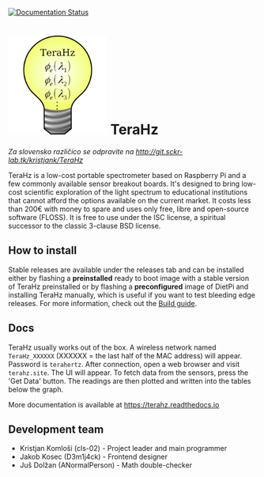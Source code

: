 [![Documentation Status](https://readthedocs.org/projects/terahz/badge/?version=latest)](https://terahz.readthedocs.io/en/latest/?badge=latest)
# <img alt="TeraHz logo" src="docs/imgs/logo-sq.png" width="200px"> TeraHz

*Za slovensko različico se odpravite na <http://git.sckr-lab.tk/kristjank/TeraHz>*

TeraHz is a low-cost portable spectrometer based on Raspberry Pi and a few
commonly available sensor breakout boards. It's designed to bring low-cost
scientific exploration of the light spectrum to educational institutions that
cannot afford the options available on the current market. It costs less than
200€ with money to spare and uses only free, libre and open-source software
(FLOSS). It is free to use under the ISC license, a spiritual successor to the
classic 3-clause BSD license.

## How to install
Stable releases are available under the releases tab and can be installed either
by flashing a **preinstalled** ready to boot image with a stable version of
TeraHz preinstalled or by flashing a **preconfigured** image of DietPi and
installing TeraHz manually, which is useful if you want to test bleeding edge
releases. For more information, check out the [Build
guide](https://terahz.readthedocs.io/en/latest/build/).

## Docs
TeraHz usually works out of the box. A wireless network named `TeraHz_XXXXXX`
(XXXXXX = the last half of the MAC address) will appear. Password is
`terahertz`. After connection, open a web browser and visit `terahz.site`.
The UI will appear. To fetch data from the sensors, press the 'Get Data' button.
The readings are then plotted and written into the tables below the graph.

More documentation is available at <https://terahz.readthedocs.io>

## Development team
- Kristjan Komloši (cls-02) - Project leader and main programmer
- Jakob Kosec (D3m1j4ck) - Frontend designer
- Juš Dolžan (ANormalPerson) - Math double-checker
